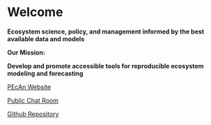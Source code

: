 # Welcome

**Ecosystem science, policy, and management informed by the best
available data and models**

**Our Mission:**

**Develop and promote accessible tools for reproducible ecosystem
modeling and forecasting**

[PEcAn Website](http://pecanproject.github.io/)

[Public Chat
Room](https://join.slack.com/t/pecanproject/shared_invite/enQtMzkyODUyMjQyNTgzLWEzOTM1ZjhmYWUxNzYwYzkxMWVlODAyZWQwYjliYzA0MDA0MjE4YmMyOTFhMjYyMjYzN2FjODE4N2Y4YWFhZmQ)

[Github Repository](https://github.com/PecanProject/pecan)
